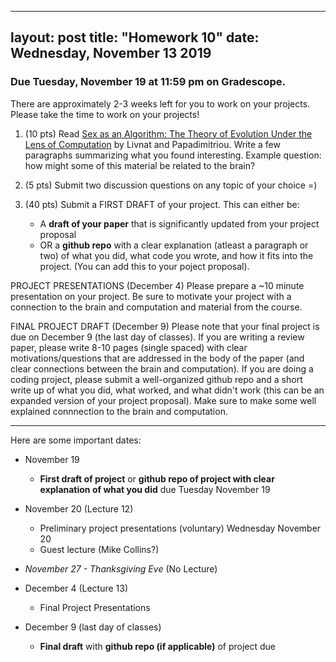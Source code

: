 
---
layout: post
title: "Homework 10"
date:  Wednesday, November 13 2019
---

### Due Tuesday, November 19 at 11:59 pm on Gradescope. 

There are approximately 2-3 weeks left for you to work on your projects. Please take the time to work on your projects!

1. (10 pts) Read [Sex as an Algorithm: The Theory of Evolution Under the Lens of Computation](https://cacm.acm.org/magazines/2016/11/209128-sex-as-an-algorithm/fulltext) by Livnat and Papadimitriou. Write a few paragraphs summarizing what you found interesting. Example question: how might some of this material be related to the brain?

3. (5 pts) Submit two discussion questions on any topic of your choice =)

4. (40 pts) Submit a FIRST DRAFT of your project. This can either be:
    * A **draft of your paper** that is significantly updated from your project proposal
    * OR a **github repo** with a clear explanation (atleast a paragraph or two) of what you did, what code you wrote, and how it fits into the project. (You can add this to your poject proposal).
    
PROJECT PRESENTATIONS (December 4)
Please prepare a ~10 minute presentation on your project. Be sure to motivate your project with a connection to the brain and computation and material from the course.
    

FINAL PROJECT DRAFT (December 9)
Please note that your final project is due on December 9 (the last day of classes). If you are writing a review paper, please write 8-10 pages (single spaced) with clear motivations/questions that are addressed in the body of the paper (and clear connections between the brain and computation). If you are doing a coding project, please submit a well-organized github repo and a short write up of what you did, what worked, and what didn't work (this can be an expanded version of your project proposal). Make sure to make some well explained connnection to the brain and computation.


------------------------

 
 Here are some important dates:

* November 19
    * **First draft of project** or **github repo of project with clear explanation of what you did** due Tuesday November 19

* November 20 (Lecture 12)
    * Preliminary project presentations (voluntary) Wednesday November 20
    * Guest lecture (Mike Collins?)
    
* _November 27 - Thanksgiving Eve_ (No Lecture)

* December 4 (Lecture 13)
    * Final Project Presentations
    
* December 9 (last day of classes)
    * **Final draft** with **github repo (if applicable)** of project due
